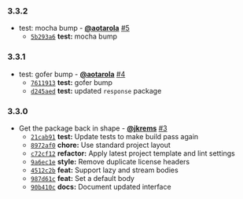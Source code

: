 ### 3.3.2

* test: mocha bump - **[@aotarola](https://github.com/aotarola)** [#5](https://github.com/groupon/quinn/pull/5)
  - [`5b293a6`](https://github.com/groupon/quinn/commit/5b293a6fb7e20313a860fd33c945e5ad60aa66b7) **test:** mocha bump


### 3.3.1

* test: gofer bump - **[@aotarola](https://github.com/aotarola)** [#4](https://github.com/groupon/quinn/pull/4)
  - [`7611913`](https://github.com/groupon/quinn/commit/76119131d8128bd2ec1aed98f246121f9f8a6bfb) **test:** gofer bump
  - [`d245aed`](https://github.com/groupon/quinn/commit/d245aed67631f4162accfc526f6cf6ab8c8c1a2f) **test:** updated `response` package


### 3.3.0

* Get the package back in shape - **[@jkrems](https://github.com/jkrems)** [#3](https://github.com/groupon/quinn/pull/3)
  - [`21cab91`](https://github.com/groupon/quinn/commit/21cab914c5db35dafbf4682f36b186ec0478d218) **test:** Update tests to make build pass again
  - [`8972af0`](https://github.com/groupon/quinn/commit/8972af0c918e6778ffa0a3438c7d10b5a65fb86b) **chore:** Use standard project layout
  - [`c72cf12`](https://github.com/groupon/quinn/commit/c72cf1225fab888d8f93b9da71f1e5c296448df3) **refactor:** Apply latest project template and lint settings
  - [`9a6ec1e`](https://github.com/groupon/quinn/commit/9a6ec1e09872fca3799900768a19a7a27b07c247) **style:** Remove duplicate license headers
  - [`4512c2b`](https://github.com/groupon/quinn/commit/4512c2b45ac00cd785448fea2b030ab6bbf7893a) **feat:** Support lazy and stream bodies
  - [`987d61c`](https://github.com/groupon/quinn/commit/987d61cc8774a3ce1e6e88bb4c44260dfa3de1ab) **feat:** Set a default body
  - [`90b410c`](https://github.com/groupon/quinn/commit/90b410c6ff356db225a70f5381f5cdb1eba1262c) **docs:** Document updated interface
